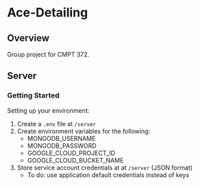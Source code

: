 # Ace-Detailing


## Overview

Group project for CMPT 372.


## Server

### Getting Started

Setting up your environment:

1. Create a `.env` file at `/server`
2. Create environment variables for the following:
    - MONGODB_USERNAME
    - MONGODB_PASSWORD
    - GOOGLE_CLOUD_PROJECT_ID
    - GOOGLE_CLOUD_BUCKET_NAME
3. Store service account credentials at at `/server` (JSON format)
    - To do: use application default credentials instead of keys
